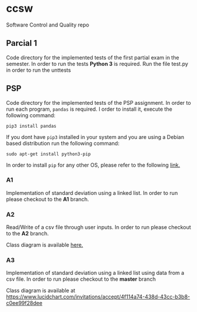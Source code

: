 # ccsw
Software Control and Quality repo

## Parcial 1
Code directory for the implemented tests of the first partial exam in the semester.
In order to run the tests <b>Python 3</b> is required. Run the file test.py in order to run the unttests

## PSP

Code directory for the implemented tests of the PSP assignment. In order to run each program, ```pandas``` is required. I order to install it, execute the following command:

    pip3 install pandas

If you dont have ```pip3``` installed in your system and you are using a Debian based distribution run the following command:

    sudo apt-get install python3-pip

In order to install ```pip``` for any other OS, please refer to the following [link.](https://pip.pypa.io/en/stable/installing/)

### A1 

Implementation of standard deviation using a linked list. In order to run please checkout to the **A1** branch.

### A2 
Read/Write of a csv file through user inputs. In order to run please checkout to the **A2** branch.

Class diagram is available [here.](https://www.lucidchart.com/invitations/accept/91f49a45-eb43-4d72-95ab-37637dcb7fc7)


### A3
Implementation of standard deviation using a linked list using data from a csv file. In order to run please checkout to the **master** branch

Class diagram is available at https://www.lucidchart.com/invitations/accept/4f114a74-438d-43cc-b3b8-c0ee99f28dee